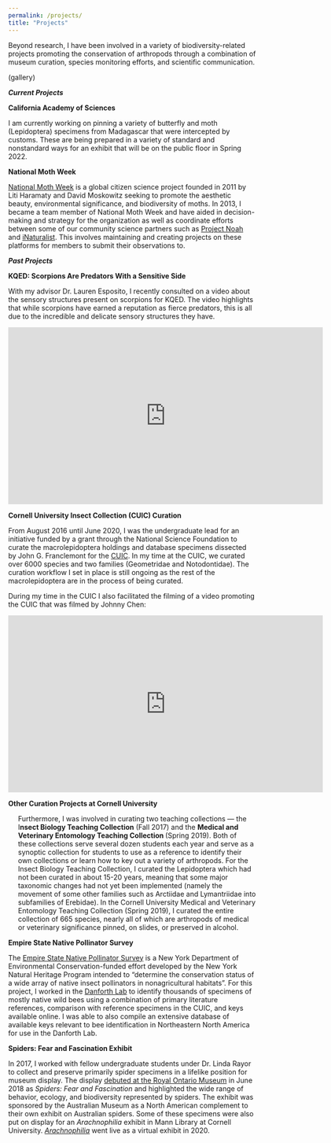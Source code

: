 ```yaml
---
permalink: /projects/
title: "Projects"
---
```

<section class="page__content e-content" itemprop="text">
    <p>Beyond research, I have been involved in a variety of biodiversity-related projects promoting the conservation of arthropods through a combination of museum curation, species monitoring efforts, and scientific communication.</p>
    <p>(gallery)</p>
    <p><strong><em>Current Projects</em></strong></p>
    <p><strong>California Academy of Sciences</strong></p>
    <p>I am currently working on pinning a variety of butterfly and moth (Lepidoptera) specimens from Madagascar that were intercepted by customs. These are being prepared in a variety of standard and nonstandard ways for an exhibit that will be on the public floor in Spring 2022.</p>
    <p><strong>National Moth Week</strong></p>
    <p><a href="https://nationalmothweek.org/">National Moth Week</a> is a global citizen science project founded in 2011 by Liti Haramaty and David Moskowitz seeking to promote the aesthetic beauty, environmental significance, and biodiversity of moths. In 2013, I became a team member of National Moth Week and have aided in decision-making and strategy for the organization as well as coordinate efforts between some of our community science partners such as <a href="https://www.projectnoah.org/">Project Noah</a> and <a href="https://www.inaturalist.org">iNaturalist</a>. This involves maintaining and creating projects on these platforms for members to submit their observations to.</p>
    <p><strong><em>Past Projects</em></strong></p>
    <p><strong>KQED: Scorpions Are Predators With a Sensitive Side<br></strong></p>
    <p>With my advisor Dr. Lauren Esposito, I recently consulted on a video about the sensory structures present on scorpions for KQED. The video highlights that while scorpions have earned a reputation as fierce predators, this is all due to the incredible and delicate sensory structures they have.&nbsp;</p>
    <p><iframe src="https://www.youtube.com/embed/3jtm9BdnE1U?&wmode=opaque&rel=0" allowfullscreen="" width="640" height="360" frameborder="0"></iframe></p>
    <p><strong>Cornell University Insect Collection (CUIC) Curation</strong></p>
    <p></p>
    <p>From August 2016 until June 2020, I was the undergraduate lead for an initiative funded by a grant through the National Science Foundation to curate the macrolepidoptera holdings and database specimens dissected by John G. Franclemont for the <a href="https://cuic.entomology.cornell.edu/">CUIC</a>. In my time at the CUIC, we curated over 6000 species and two families (Geometridae and Notodontidae). The curation workflow I set in place is still ongoing as the rest of the macrolepidoptera are in the process of being curated.&nbsp;</p>
    <p>During my time in the CUIC I also facilitated the filming of a video promoting the CUIC that was filmed by Johnny Chen:</p>
    <p><iframe src="https://www.youtube.com/embed/SAqNvSO6Ulg?&wmode=opaque&rel=0" allowfullscreen="" width="640" height="360" frameborder="0"></iframe></p>
    <p></p>
    <p style="margin-left: 20px;"></p>
    <p><strong>Other Curation Projects at Cornell University</strong></p>
    <p></p>
    <p style="margin-left: 20px;">Furthermore, I was involved in curating two teaching collections &mdash; the I<strong>nsect Biology Teaching Collection</strong> (Fall 2017) and the <strong>Medical and Veterinary Entomology Teaching Collection&nbsp;</strong>(Spring 2019). Both of these collections serve several dozen students each year and serve as a synoptic collection for students to use as a reference to identify their own collections or learn how to key out a variety of arthropods. For the Insect Biology Teaching Collection, I curated the Lepidoptera which had not been curated in about 15-20 years, meaning that some major taxonomic changes had not yet been implemented (namely the movement of some other families such as Arctiidae and Lymantriidae into subfamilies of Erebidae). In the Cornell University Medical and Veterinary Entomology Teaching Collection (Spring 2019), I curated the entire collection of 665 species, nearly all of which are arthropods of medical or veterinary significance pinned, on slides, or preserved in alcohol.</p>
    <p><strong>Empire State Native Pollinator Survey</strong></p>
    <p>The <a href="https://www.nynhp.org/projects/pollinators/">Empire State Native Pollinator Survey</a> is a New York Department of Environmental Conservation-funded effort developed by the New York Natural Heritage Program intended to &ldquo;determine the conservation status of a wide array of native insect pollinators in nonagricultural habitats&rdquo;. For this project, I worked in the <a href="https://www.danforthlab.entomology.cornell.edu/">Danforth Lab</a> to identify thousands of specimens of mostly native wild bees using a combination of primary literature references, comparison with reference specimens in the CUIC, and keys available online. I was able to also compile an extensive database of available keys relevant to bee identification in Northeastern North America for use in the Danforth Lab.</p>
    <p><strong>Spiders: Fear and Fascination Exhibit<br></strong></p>
    <p>In 2017, I worked with fellow undergraduate students under Dr. Linda Rayor to collect and preserve primarily spider specimens in a lifelike position for museum display. The display <a href="https://www.rom.on.ca/en/exhibitions-galleries/exhibitions/spiders-fear-fascination">debuted at the Royal Ontario Museum</a> in June 2018 as <em>Spiders: Fear and Fascinatio</em><em>n</em> and highlighted the wide range of behavior, ecology, and biodiversity represented by spiders. The exhibit was sponsored by the Australian Museum as a North American complement to their own exhibit on Australian spiders. Some of these specimens were also put on display for an <em>Arachnophilia</em> exhibit in Mann Library at Cornell University. <a href="https://exhibits.library.cornell.edu/arachnophilia"><em>Arachnophilia</em></a> went live as a virtual exhibit in 2020. </p>
</section>
